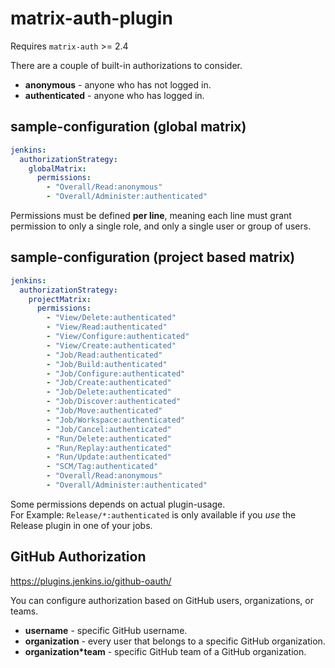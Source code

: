 # matrix-auth-plugin

Requires `matrix-auth` >= 2.4

There are a couple of built-in authorizations to consider.

- **anonymous** - anyone who has not logged in. 
- **authenticated** - anyone who has logged in. 

## sample-configuration (global matrix)

```yaml
jenkins:
  authorizationStrategy:
    globalMatrix:
      permissions:
        - "Overall/Read:anonymous"
        - "Overall/Administer:authenticated"
```
Permissions must be defined **per line**, meaning each line must grant permission to only a single role, and only a single user or group of users.

## sample-configuration (project based matrix)

```yaml
jenkins:
  authorizationStrategy:
    projectMatrix:
      permissions:
        - "View/Delete:authenticated"
        - "View/Read:authenticated"
        - "View/Configure:authenticated"
        - "View/Create:authenticated"
        - "Job/Read:authenticated"
        - "Job/Build:authenticated"
        - "Job/Configure:authenticated"
        - "Job/Create:authenticated"
        - "Job/Delete:authenticated"
        - "Job/Discover:authenticated"
        - "Job/Move:authenticated"
        - "Job/Workspace:authenticated"
        - "Job/Cancel:authenticated"
        - "Run/Delete:authenticated"
        - "Run/Replay:authenticated"
        - "Run/Update:authenticated"
        - "SCM/Tag:authenticated"
        - "Overall/Read:anonymous"
        - "Overall/Administer:authenticated"
```

Some permissions depends on actual plugin-usage.  
For Example: `Release/*:authenticated` is only available if you _use_ the Release plugin in one of your jobs.

## GitHub Authorization

https://plugins.jenkins.io/github-oauth/

You can configure authorization based on GitHub users, organizations, or teams.

- **username** - specific GitHub username.
- **organization** - every user that belongs to a specific GitHub organization.
- **organization*team** - specific GitHub team of a GitHub organization.
